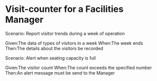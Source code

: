 # Visit-counter for a Facilities Manager

Scenario: Report visitor trends during a week of operation

  Given:The data of types of visitors in a week
  When:The week ends
  Then:The details about the visitors be recorded

Scenario: Alert when seating capacity is full

  Given:The visitor count
  When:The count exceeds the specified number
  Then:An alert message must be send to the Manager
